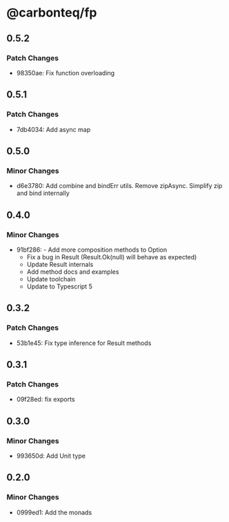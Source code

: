 # @carbonteq/fp

## 0.5.2

### Patch Changes

- 98350ae: Fix function overloading

## 0.5.1

### Patch Changes

- 7db4034: Add async map

## 0.5.0

### Minor Changes

- d6e3780: Add combine and bindErr utils. Remove zipAsync. Simplify zip and bind internally

## 0.4.0

### Minor Changes

- 91bf286: - Add more composition methods to Option
  - Fix a bug in Result (Result.Ok(null) will behave as expected)
  - Update Result internals
  - Add method docs and examples
  - Update toolchain
  - Update to Typescript 5

## 0.3.2

### Patch Changes

- 53b1e45: Fix type inference for Result methods

## 0.3.1

### Patch Changes

- 09f28ed: fix exports

## 0.3.0

### Minor Changes

- 993650d: Add Unit type

## 0.2.0

### Minor Changes

- 0999ed1: Add the monads
